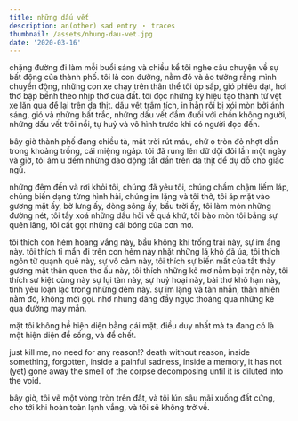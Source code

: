 ```yaml
---
title: những dấu vết
description: an(other) sad entry ・ traces
thumbnail: /assets/nhung-dau-vet.jpg
date: '2020-03-16'
---
```

chặng đường đi làm mỗi buổi sáng và chiều kể tôi nghe câu chuyện về sự bất động của thành phố. tôi là con đường, nằm đó và ảo tưởng rằng mình chuyển động, những con xe chạy trên thân thể tôi úp sấp, gió phiêu dạt, hơi thở bập bềnh theo nhịp thở của đất. tôi đọc những ký hiệu tạo thành từ vệt xe lăn qua để lại trên da thịt. dấu vết trầm tích, in hằn rồi bị xói mòn bởi ánh sáng, gió và những bất trắc, những dấu vết đắm đuối với chốn không người, những dấu vết trôi nổi, tự huỷ và vô hình trước khi có người đọc đến.

bây giờ thành phố đang chiều tà, mặt trời rút máu, chữ o tròn đỏ nhợt dần trong khoảng trống, cái miệng ngáp. tôi đã rung lên dữ dội đôi lần một ngày và giờ, tôi âm u đếm những dao động tắt dần trên da thịt để dụ dỗ cho giấc ngủ.

những đêm đến và rời khỏi tôi, chúng đã yêu tôi, chúng chầm chậm liếm láp, chúng biến dạng từng hình hài, chúng im lặng và tôi thở, tôi áp mặt vào gương mặt ấy, bờ lưng ấy, dòng sông ấy, bầu trời ấy, tôi làm mòn những đường nét, tôi tẩy xoá những dấu hỏi về quá khứ, tôi bào mòn tôi bằng sự quên lãng, tôi cắt gọt những cái bóng của cơn mơ.

tôi thích con hẻm hoang vắng này, bầu không khí trống trải này, sự im ắng này. tôi thích tỉ mẩn đi trên con hẻm này nhặt những lá khô đã úa, tôi thích ngôn từ quạnh quẽ này, sự vô cảm này, tôi thích sự biến mất của tất thảy gương mặt thân quen thơ ấu này, tôi thích những kẻ mơ nằm bại trận này, tôi thích sự kiệt cùng này sự lụi tàn này, sự huỷ hoại này, bài thơ khô hạn này, tình yêu loạn lạc trong những đêm này.
sự im lặng và tàn nhẫn, thản nhiên nằm đó, không mời gọi. nhớ nhung dâng đầy ngực thoáng qua những kẻ qua đường may mắn.

mặt tôi không hề hiện diện bằng cái mặt, điều duy nhất mà ta đang có là một hiện diện để sống, và để chết.

just kill me, no need for any reason!? death without reason, inside something, forgotten, inside a painful sadness, inside a memory, it has not (yet) gone away the smell of the corpse decomposing until it is diluted into the void.

bây giờ, tôi vẽ một vòng tròn trên đất, và tôi lún sâu mãi xuống đất cứng, cho tới khi hoàn toàn lạnh vắng, và tôi sẽ không trở về.
